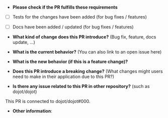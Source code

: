 * **Please check if the PR fulfills these requirements**
- [ ] Tests for the changes have been added (for bug fixes / features)
- [ ] Docs have been added / updated (for bug fixes / features)


* **What kind of change does this PR introduce?** (Bug fix, feature, docs update, ...)



* **What is the current behavior?** (You can also link to an open issue here)



* **What is the new behavior (if this is a feature change)?**



* **Does this PR introduce a breaking change?** (What changes might users need to make in their application due to this PR?)


* **Is there any issue related to this PR in other repository?** (such as dojot/dojot)

This PR is connected to dojot/dojot#000.

* **Other information**:
